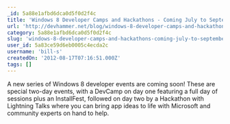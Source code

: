 ```yaml
---
_id: 5a88e1afbd6dca0d5f0d2f4c
title: 'Windows 8 Developer Camps and Hackathons - Coming July to September'
url: 'http://devhammer.net/blog/windows-8-developer-camps-and-hackathons-ndash-coming-july-to-september'
category: 5a88e1afbd6dca0d5f0d2f4c
slug: 'windows-8-developer-camps-and-hackathons-coming-july-to-september'
user_id: 5a83ce59d6eb0005c4ecda2c
username: 'bill-s'
createdOn: '2012-08-17T07:16:51.000Z'
tags: []
---
```


A new series of Windows 8 developer events are coming soon!  These are special two-day events, with a DevCamp on day one featuring a full day of sessions plus an InstallFest, followed on day two by a Hackathon with Lightning Talks where you can bring app ideas to life with Microsoft and community experts on hand to help.
